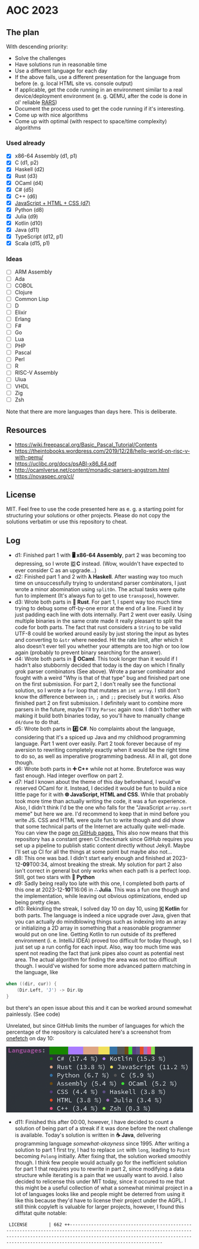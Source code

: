 # AOC 2023
## The plan
With descending priority:
- Solve the challenges
- Have solutions run in reasonable time
- Use a different language for each day
- If the above fails, use a different presentation for the language from before (e. g. local HTML site vs. console output)
- If applicable, get the code running in an environment similar to a real device/deployment environment (e. g. QEMU, after the code is done in ol' reliable [RARS](https://github.com/TheThirdOne/rars))
- Document the process used to get the code running if it's interesting.
- Come up with nice algorithms
- Come up with optimal (with respect to space/time complexity) algorithms

### Used already
- [x] x86-64 Assembly (d1, p1)
- [x] C (d1, p2)
- [x] Haskell (d2)
- [x] Rust (d3)
- [x] OCaml (d4)
- [x] C# (d5)
- [x] C++ (d6)
- [x] [JavaScript + HTML + CSS (d7)](https://maxi0604.github.io/aoc2023/d7)
- [x] Python (d8)
- [x] Julia (d9)
- [x] Kotlin (d10)
- [x] Java (d11)
- [x] TypeScript (d12, p1)
- [x] Scala (d15, p1)
### Ideas
- [ ] ARM Assembly
- [ ] Ada
- [ ] COBOL
- [ ] Clojure
- [ ] Common Lisp
- [ ] D
- [ ] Elixir
- [ ] Erlang
- [ ] F#
- [ ] Go
- [ ] Lua
- [ ] PHP
- [ ] Pascal
- [ ] Perl
- [ ] R
- [ ] RISC-V Assembly
- [ ] Uiua
- [ ] VHDL
- [ ] Zig
- [ ] Zsh

Note that there are more languages than days here. This is deliberate.

## Resources
- https://wiki.freepascal.org/Basic_Pascal_Tutorial/Contents
- https://theintobooks.wordpress.com/2019/12/28/hello-world-on-risc-v-with-qemu/
- https://uclibc.org/docs/psABI-x86_64.pdf
- http://ocamlverse.net/content/monadic-parsers-angstrom.html
- https://novaspec.org/cl/
## License
MIT. Feel free to use the code presented here as e. g. a starting point for structuring your solutions or other projects. Please do not copy the solutions verbatim or use this repository to cheat.

## Log
- d1: Finished part 1 with **🖥️ x86-64 Assembly**, part 2 was becoming too depressing, so I wrote **🇨 C** instead. (Wow, wouldn't have expected to ever consider C as an upgrade...)
- d2: Finished part 1 and 2 with **λ Haskell**. After wasting way too much time on unsuccessfully trying to understand parser combinators, I just wrote a minor abomination using `splitOn`. The actual tasks were quite fun to implement (It's always fun to get to use `transpose`), however.
- d3: Wrote both parts in **🦀 Rust**. For part 1, I spent way too much time trying to debug some off-by-one error at the end of a line. Fixed it by just padding each line with dots internally. Part 2 went over easily. Using multiple binaries in the same crate made it really pleasant to split the code for both parts. The fact that rust considers a `String` to be valid UTF-8 could be worked around easily by just storing the input as bytes and converting to `&str` where needed. Hit the rate limit, after which it also doesn't ever tell you whether your attempts are too high or too low again (probably to prevent binary searching for the answer).
- d4: Wrote both parts in **🐫 OCaml**. This took longer than it would if I hadn't also stubbornly decided that today is the day on which I finally grok parser combinators (See above). Wrote a parser combinator and fought with a weird "Why is that of that type" bug and finished part one on the first submission. For part 2, I don't really see the functional solution, so I wrote a `for` loop that mutates an `int array`. I still don't know the difference between `in`, `;` and `;;` precisely but it works. Also finished part 2 on first submission. I definitely want to combine more parsers in the future, maybe I'll try `Parsec` again now. I didn't bother with making it build both binaries today, so you'll have to manually change `d4/dune` to do that.
- d5: Wrote both parts in **#️⃣ C#**. No complaints about the language, considering that it's a spiced up Java and my childhood programming language. Part 1 went over easily. Part 2 took forever because of my aversion to rewriting completely exactly when it would be the right time to do so, as well as imperative programming badness. All in all, got done though.
- d6: Wrote both parts in **➕ C++** while not at home. Bruteforce was way fast enough. Had integer overflow on part 2.
- d7: Had I known about the theme of this day beforehand, I would've reserved OCaml for it. Instead, I decided it would be fun to build a nice little page for it with **🌐 JavaScript, HTML and CSS**. While that probably took more time than actually writing the code, it was a fun experience. Also, I didn't think I'd be the one who falls for the "JavaScript `array.sort` meme" but here we are. I'd recommend to keep that in mind before you write JS. CSS and HTML were quite fun to write though and did show that some technical parts of the Internet are actually quite well-made. You can view the page [on GitHub pages.](https://maxi0604.github.io/aoc2023/d7) This also now means that this repository has a constant green CI checkmark since GitHub requires you set up a pipeline to publish static content directly without Jekyll. Maybe I'll set up CI for all the things at some point but maybe also not...
- d8: This one was bad. I didn't start early enough and finished at 2023-12-**09**T00:34, almost breaking the streak. My solution for part 2 also isn't correct in general but only works when each path is a perfect loop. Still, got two stars with **🐍 Python**
- d9: Sadly being really too late with this one, I completed both parts of this one at 2023-12-**10**T16:06 in **∴ Julia**. This was a fun one though and the implementation, while leaving out obvious optimizations, ended up being pretty clean.
- d10: Rekindling the streak, I solved day 10 on day 10, using **🇰 Kotlin** for both parts. The language is indeed a nice upgrade over Java, given that you can actually do mindblowing things such as indexing into an array or initializing a 2D array in something that a reasonable programmer would put on one line. Getting Kotlin to run outside of its preffered environment (i. e. IntelliJ IDEA) proved too difficult for today though, so I just set up a run config for each input. Also, way too much time was spent not reading the fact that junk pipes also count as potential nest area. The actual algorithm for finding the area was not too difficult though. I would've wished for some more advanced pattern matching in the language, like
```kotlin
when ((dir, cur)) {
    (Dir.Left, 'J') -> Dir.Up
}
```
but there's an open issue about this and it can be worked around somewhat painlessly. (See code)

Unrelated, but since GitHub limits the number of languages for which the percentage of the repository is calculated here's a screenshot from [onefetch](https://github.com/o2sh/onefetch) on day 10:

![Screenshot from onefetch, showing ● C# (17.4 %) ● Kotlin (15.3 %) ● Rust (13.8 %) ● JavaScript (11.2 %) ● Python (6.7 %) ● C (5.9 %) ● Assembly (5.4 %) ● OCaml (5.2 %) ● CSS (4.4 %) ● HTML (3.8 %) ● Haskell (3.8 %) ● C++ (3.4 %) ● Julia (3.4 %) ● Zsh (0.3 %)](res/d10langs.png)
- d11: Finished this after 00:00, however, I have decided to count a solution of being part of a streak if it was done before the next challenge is available. Today's solution is written in **☕ Java**, delivering programming language *somewhat-okayness* since 1995. After writing a solution to part 1 first try, I had to replace `int` with `long`, leading to `Point` becoming `Polong` initially. After fixing that, the solution worked smoothly though. I think few people would actually go for the inefficient solution for part 1 that requires you to rewrite in part 2, since modifying a data structure while iterating is a pain that we usually want to avoid. I also decided to relicense this under MIT today, since it occured to me that this might be a useful collection of what a somewhat minimal project in a lot of languages looks like and people might be deterred from using it like this because they'd have to license their project under the AGPL. I still think copyleft is valuable for larger projects, however, I found this diffstat quite notable:
```
 LICENSE        | 662 ++-----------------------------------------------------------------------------------------------------------------------------------------------------------------------------------------------------------------------------------------------------
 ```
